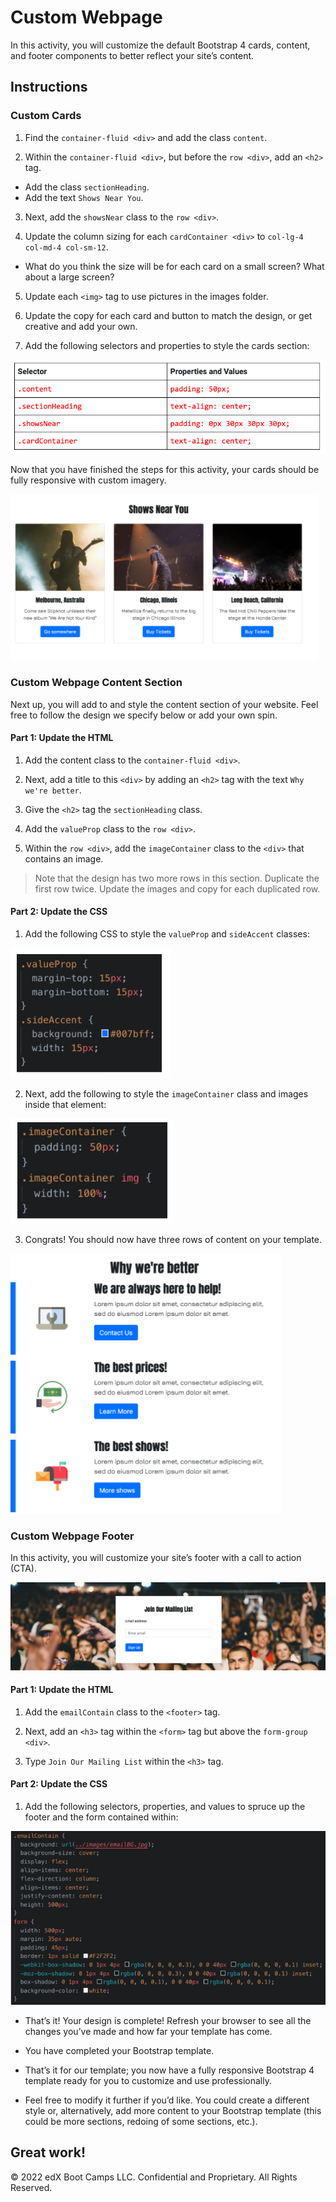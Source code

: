 # Custom Webpage

In this activity, you will customize the default Bootstrap 4 cards, content, and footer components to better reflect your site’s content.

## Instructions

### Custom Cards

1. Find the `container-fluid <div>` and add the class `content`.

2. Within the `container-fluid <div>`, but before the `row <div>`, add an `<h2>` tag.
- Add the class `sectionHeading`.
- Add the text `Shows Near You`.

3. Next, add the `showsNear` class to the `row <div>`.

4. Update the column sizing for each `cardContainer <div>` to `col-lg-4 col-md-4 col-sm-12`.
- What do you think the size will be for each card on a small screen? What about a large screen?

5. Update each `<img>` tag to use pictures in the images folder.

6. Update the copy for each card and button to match the design, or get creative and add your own.

7. Add the following selectors and properties to style the cards section:
  
  ![Card Properties](./images/card-properties.png)

Now that you have finished the steps for this activity, your cards should be fully responsive with custom imagery.

  ![Card Solution](./images/card-solution.png)

### Custom Webpage Content Section

Next up, you will add to and style the content section of your website. Feel free to follow the design we specify below or add your own spin.

#### Part 1: Update the HTML

1. Add the content class to the `container-fluid <div>`.

2. Next, add a title to this `<div>` by adding an `<h2>` tag with the text `Why we're better`.

3. Give the `<h2>` tag the `sectionHeading` class.

4. Add the `valueProp` class to the `row <div>`.

5. Within the `row <div>`, add the `imageContainer` class to the `<div>` that contains an image.

> Note that the design has two more rows in this section. Duplicate the first row twice. Update the images and copy for each duplicated row.

#### Part 2: Update the CSS

1. Add the following CSS to style the `valueProp` and `sideAccent` classes:

  ![valueProp and Accent Properties](./images/prop-accent-properties.png)


2. Next, add the following to style the `imageContainer` class and images inside that element:

  ![imageContainer Properties](./images/image-container-properties.png)

3. Congrats! You should now have three rows of content on your template.

  ![Content Solution](./images/content-solution.png)

### Custom Webpage Footer

In this activity, you will customize your site’s footer with a call to action (CTA).

  ![Footer Solution](images/footer-solution.png)

#### Part 1: Update the HTML

1. Add the `emailContain` class to the `<footer>` tag.

2. Next, add an `<h3>` tag within the `<form>` tag but above the `form-group <div>`.

3. Type `Join Our Mailing List` within the `<h3>` tag.

#### Part 2: Update the CSS

1. Add the following selectors, properties, and values to spruce up the footer and the form contained within:

  ![Footer Properties](images/footer-properties.png)

- That’s it! Your design is complete! Refresh your browser to see all the changes you’ve made and how far your template has come.

- You have completed your Bootstrap template. 

- That’s it for our template; you now have a fully responsive Bootstrap 4 template ready for you to customize and use professionally.

- Feel free to modify it further if you’d like. You could create a different style or, alternatively, add more content to your Bootstrap template (this could be more sections, redoing of some sections, etc.).

Great work!
---

© 2022 edX Boot Camps LLC. Confidential and Proprietary. All Rights Reserved.
